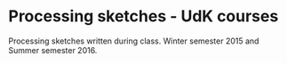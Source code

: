 # Processing sketches - UdK courses

Processing sketches written during class. Winter semester 2015 and Summer semester 2016.
